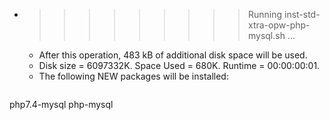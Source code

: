 * >>>>>>>>> Running inst-std-xtra-opw-php-mysql.sh ...
  * After this operation, 483 kB of additional disk space will be used.
  * Disk size = 6097332K. Space Used = 680K. Runtime = 00:00:00:01.
  * The following NEW packages will be installed:
  ```bash
php7.4-mysql php-mysql
  ```
